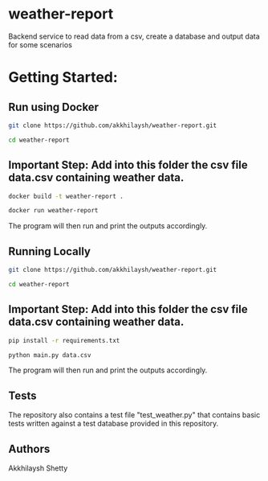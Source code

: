 # weather-report
Backend service to read data from a csv, create a database and output data for some scenarios


# Getting Started:

## Run using Docker

```bash
git clone https://github.com/akkhilaysh/weather-report.git
```

```bash
cd weather-report
```

## Important Step: Add into this folder the csv file data.csv containing weather data.

```bash
docker build -t weather-report .
```

```bash
docker run weather-report
```

The program will then run and print the outputs accordingly.


## Running Locally

```bash
git clone https://github.com/akkhilaysh/weather-report.git
```

```bash
cd weather-report
```

## Important Step: Add into this folder the csv file data.csv containing weather data.

```bash
pip install -r requirements.txt
```

```bash
python main.py data.csv
```

The program will then run and print the outputs accordingly.


## Tests

The repository also contains a test file "test_weather.py" that contains basic tests written against a test database provided in this repository.


## Authors

Akkhilaysh Shetty
